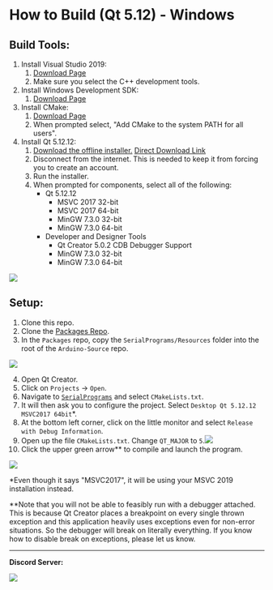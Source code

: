 # How to Build (Qt 5.12) - Windows

## Build Tools:

1. Install Visual Studio 2019:
    1. [Download Page](https://docs.microsoft.com/en-us/visualstudio/releases/2019/release-notes)
    2. Make sure you select the C++ development tools.
2. Install Windows Development SDK:
    1. [Download Page](https://developer.microsoft.com/en-us/windows/downloads/windows-sdk/)
3. Install CMake:
    1. [Download Page](https://cmake.org/download/)
    2. When prompted select, "Add CMake to the system PATH for all users".
4. Install Qt 5.12.12:
    1. [Download the offline installer.](https://www.qt.io/offline-installers) [Direct Download Link](https://download.qt.io/official_releases/qt/5.12/5.12.12/qt-opensource-windows-x86-5.12.12.exe)
    2. Disconnect from the internet. This is needed to keep it from forcing you to create an account.
    3. Run the installer.
    4. When prompted for components, select all of the following:
        - Qt 5.12.12
            - MSVC 2017 32-bit
            - MSVC 2017 64-bit
            - MinGW 7.3.0 32-bit
            - MinGW 7.3.0 64-bit
        - Developer and Designer Tools
            - Qt Creator 5.0.2 CDB Debugger Support
            - MinGW 7.3.0 32-bit
            - MinGW 7.3.0 64-bit

![](Images/Windows-Install-Qt.png)

## Setup:

1. Clone this repo.
2. Clone the [Packages Repo](https://github.com/PokemonAutomation/Packages).
3. In the `Packages` repo, copy the `SerialPrograms/Resources` folder into the root of the `Arduino-Source` repo.

![](Images/Directory.png)

4. Open Qt Creator.
5. Click on `Projects` -> `Open`.
6. Navigate to [`SerialPrograms`](./) and select `CMakeLists.txt`.
7. It will then ask you to configure the project. Select `Desktop Qt 5.12.12 MSVC2017 64bit`*.
8. At the bottom left corner, click on the little monitor and select `Release with Debug Information`.
9. Open up the file `CMakeLists.txt`. Change `QT_MAJOR` to `5`.![](Images/QT_MAJOR-6.png)
10. Click the upper green arrow** to compile and launch the program.

![](Images/Windows-Configuration.png)


*Even though it says "MSVC2017", it will be using your MSVC 2019 installation instead.

**Note that you will not be able to feasibly run with a debugger attached. This is because Qt Creator places a breakpoint on every single thrown exception and this application heavily uses exceptions even for non-error situations. So the debugger will break on literally everything. If you know how to disable break on exceptions, please let us know.


<hr>

**Discord Server:** 


[<img src="https://canary.discordapp.com/api/guilds/695809740428673034/widget.png?style=banner2">](https://discord.gg/cQ4gWxN)

